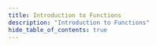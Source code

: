 ```yaml
---
title: Introduction to Functions
description: "Introduction to Functions"
hide_table_of_contents: true
---
```

